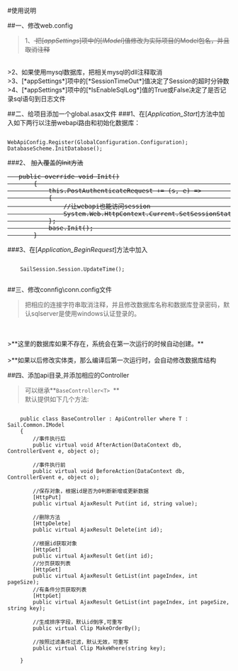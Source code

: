 ﻿#使用说明

##一、修改web.config
>1、<del>
    把[*appSettings*]项中的[*IModel*]值修改为实际项目的Model包名，并且取消注释
</del>
<br />
>2、如果使用mysql数据库，把相关mysql的dll注释取消
<br />
>3、[*appSettings*]项中的[*SessionTimeOut*]值决定了Session的超时分钟数
<br />
>4、[*appSettings*]项中的[*IsEnableSqlLog*]值的True或False决定了是否记录sql语句到日志文件
<br />


##二、给项目添加一个global.asax文件
###1、在[*Application_Start*]方法中加入如下两行以注册webapi路由和初始化数据库：

<pre><code>
WebApiConfig.Register(GlobalConfiguration.Configuration);
DatabaseScheme.InitDatabase();
</code></pre>

###2、 <del>加入覆盖的Init方法 </del>
<pre>
<del>	public override void Init()</del>
<del>		{                                                                                               </del>
<del>			this.PostAuthenticateRequest += (s, e) =>                                                   </del>
<del>			{                                                                                           </del>
<del>				//让webapi也能访问session                                                                </del>
<del>				System.Web.HttpContext.Current.SetSessionStateBehavior(SessionStateBehavior.Required);  </del>
<del>			};                                                                                          </del>
<del>			base.Init();                                                                                </del>
<del>		}                                                                                               </del>
</pre>

###3、在[*Application_BeginRequest*]方法中加入
<pre><code>
    SailSession.Session.UpdateTime();
 </code></pre>

##三、修改connfig\conn.config文件
>把相应的连接字符串取消注释，并且修改数据库名称和数据库登录密码，默认sqlserver是使用windows认证登录的。
<br />
<br />
>**这里的数据库如果不存在，系统会在第一次运行的时候自动创建。**
<br />
<br>
>**如果以后修改实体类，那么编译后第一次运行时，会自动修改数据库结构

##四、添加api目录,并添加相应的Controller
>可以继承**`BaseController<T>
    `**
    <br />
>默认提供如下几个方法:
<pre><code>
    public class BaseController<t> : ApiController where T : Sail.Common.IModel
	{
		//事件执行后
		public virtual void AfterAction(DataContext db, ControllerEvent e, object o);	  
	
	    //事件执行前
		public virtual void BeforeAction(DataContext db, ControllerEvent e, object o);
	 
	    //保存对象，根据id是否为0判断新增或更新数据
		[HttpPut]
		public virtual AjaxResult Put(int id, string value);
	 
	    //删除方法
		[HttpDelete]
		public virtual AjaxResult Delete(int id);
	    
	    //根据id获取对象
		[HttpGet]
		public virtual AjaxResult Get(int id);
	    //分页获取列表
		[HttpGet]
		public virtual AjaxResult GetList(int pageIndex, int pageSize);
	    //有条件分页获取列表
		[HttpGet]
		public virtual AjaxResult GetList(int pageIndex, int pageSize, string key);
	
	    //生成排序字段，默认id倒序,可重写
		public virtual Clip MakeOrderBy();
		   
	    //按照过滤条件过滤，默认无效，可重写
		public virtual Clip MakeWhere(string key);
	    
	}
</code></pre>
